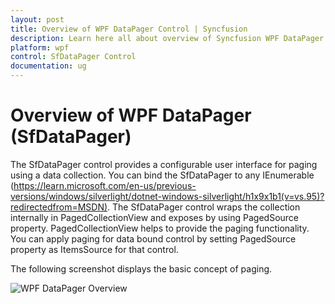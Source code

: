 ```yaml
---
layout: post
title: Overview of WPF DataPager Control | Syncfusion
description: Learn here all about overview of Syncfusion WPF DataPager (SfDataPager) control, its elements and more.
platform: wpf
control: SfDataPager Control
documentation: ug
---
```


# Overview of WPF DataPager (SfDataPager)

The SfDataPager control provides a configurable user interface for paging using a data collection. You can bind the SfDataPager to any IEnumerable <a>(https://learn.microsoft.com/en-us/previous-versions/windows/silverlight/dotnet-windows-silverlight/h1x9x1b1(v=vs.95)?redirectedfrom=MSDN)</a>. The SfDataPager control wraps the collection internally in PagedCollectionView and exposes by using PagedSource property. PagedCollectionView helps to provide the paging functionality. You can apply paging for data bound control by setting PagedSource property as ItemsSource for that control.

The following screenshot displays the basic concept of paging.

![WPF DataPager Overview](overview_images/wpf-datapager.png)



